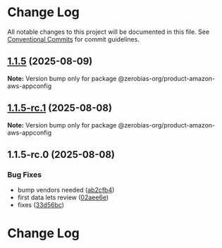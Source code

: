 # Change Log

All notable changes to this project will be documented in this file.
See [Conventional Commits](https://conventionalcommits.org) for commit guidelines.

## [1.1.5](https://github.com/zerobias-org/product/compare/@zerobias-org/product-amazon-aws-appconfig@1.1.5-rc.1...@zerobias-org/product-amazon-aws-appconfig@1.1.5) (2025-08-09)

**Note:** Version bump only for package @zerobias-org/product-amazon-aws-appconfig





## [1.1.5-rc.1](https://github.com/zerobias-org/product/compare/@zerobias-org/product-amazon-aws-appconfig@1.1.5-rc.0...@zerobias-org/product-amazon-aws-appconfig@1.1.5-rc.1) (2025-08-08)

**Note:** Version bump only for package @zerobias-org/product-amazon-aws-appconfig





## 1.1.5-rc.0 (2025-08-08)


### Bug Fixes

* bump vendors needed ([ab2cfb4](https://github.com/zerobias-org/product/commit/ab2cfb4a9cf2e3008e08b068f98011fec096c932))
* first data lets review ([02aee6e](https://github.com/zerobias-org/product/commit/02aee6e8c4f11675de7c63a00f4c8254a67a4dd7))
* fixes ([33d56bc](https://github.com/zerobias-org/product/commit/33d56bcaedf3fa5e3939a33c0fb57eda53539d05))





# Change Log
